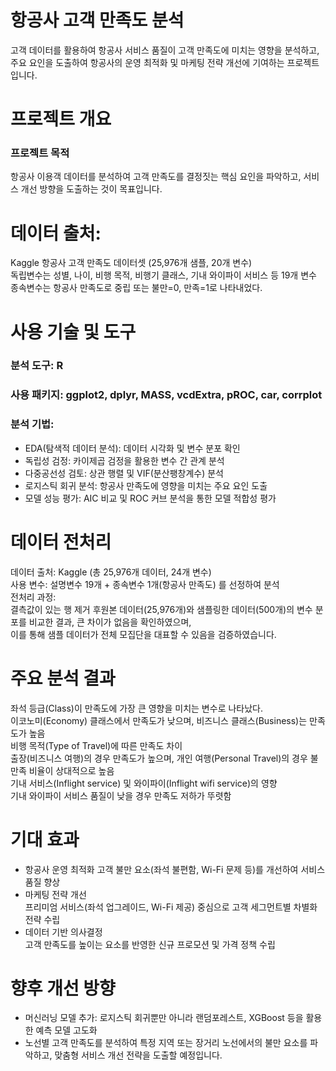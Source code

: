 # 항공사 고객 만족도 분석  
고객 데이터를 활용하여 항공사 서비스 품질이 고객 만족도에 미치는 영향을 분석하고, 
주요 요인을 도출하여 항공사의 운영 최적화 및 마케팅 전략 개선에 기여하는 프로젝트입니다.  

# 프로젝트 개요  
### 프로젝트 목적
항공사 이용객 데이터를 분석하여 고객 만족도를 결정짓는 핵심 요인을 파악하고, 서비스 개선 방향을 도출하는 것이 목표입니다.  

# 데이터 출처:  
Kaggle 항공사 고객 만족도 데이터셋 (25,976개 샘플, 20개 변수)  
독립변수는 성별, 나이, 비행 목적, 비행기 클래스, 기내 와이파이 서비스 등 19개 변수  
종속변수는 항공사 만족도로 중립 또는 불만=0, 만족=1로 나타내었다.   


# 사용 기술 및 도구  
### 분석 도구: R  
### 사용 패키지: ggplot2, dplyr, MASS, vcdExtra, pROC, car, corrplot  
### 분석 기법:  
- EDA(탐색적 데이터 분석): 데이터 시각화 및 변수 분포 확인  
- 독립성 검정: 카이제곱 검정을 활용한 변수 간 관계 분석
- 다중공선성 검토: 상관 행렬 및 VIF(분산팽창계수) 분석  
- 로지스틱 회귀 분석: 항공사 만족도에 영향을 미치는 주요 요인 도출  
- 모델 성능 평가: AIC 비교 및 ROC 커브 분석을 통한 모델 적합성 평가  

# 데이터 전처리  
데이터 출처: Kaggle (총 25,976개 데이터, 24개 변수)  
사용 변수: 설명변수 19개 + 종속변수 1개(항공사 만족도) 를 선정하여 분석    
전처리 과정:    
  결측값이 있는 행 제거 후원본 데이터(25,976개)와 샘플링한 데이터(500개)의 변수 분포를 비교한 결과, 큰 차이가 없음을 확인하였으며,    
  이를 통해 샘플 데이터가 전체 모집단을 대표할 수 있음을 검증하였습니다.    


# 주요 분석 결과  
좌석 등급(Class)이 만족도에 가장 큰 영향을 미치는 변수로 나타났다.  
  이코노미(Economy) 클래스에서 만족도가 낮으며, 비즈니스 클래스(Business)는 만족도가 높음  
비행 목적(Type of Travel)에 따른 만족도 차이  
  출장(비즈니스 여행)의 경우 만족도가 높으며, 개인 여행(Personal Travel)의 경우 불만족 비율이 상대적으로 높음  
기내 서비스(Inflight service) 및 와이파이(Inflight wifi service)의 영향  
  기내 와이파이 서비스 품질이 낮을 경우 만족도 저하가 뚜렷함  
 
# 기대 효과   
- 항공사 운영 최적화
고객 불만 요소(좌석 불편함, Wi-Fi 문제 등)를 개선하여 서비스 품질 향상
- 마케팅 전략 개선   
프리미엄 서비스(좌석 업그레이드, Wi-Fi 제공) 중심으로 고객 세그먼트별 차별화 전략 수립    
- 데이터 기반 의사결정    
고객 만족도를 높이는 요소를 반영한 신규 프로모션 및 가격 정책 수립    


# 향후 개선 방향  
- 머신러닝 모델 추가: 로지스틱 회귀뿐만 아니라 랜덤포레스트, XGBoost 등을 활용한 예측 모델 고도화    
- 노선별 고객 만족도를 분석하여 특정 지역 또는 장거리 노선에서의 불만 요소를 파악하고, 맞춤형 서비스 개선 전략을 도출할 예정입니다.  
